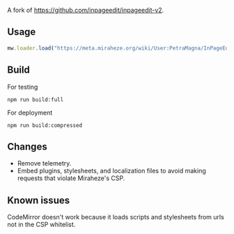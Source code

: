 A fork of https://github.com/inpageedit/inpageedit-v2.
## Usage
```javascript
mw.loader.load("https://meta.miraheze.org/wiki/User:PetraMagna/InPageEdit.js?action=raw&ctype=text/javascript")
```

## Build
For testing
```shell
npm run build:full
```
For deployment
```shell
npm run build:compressed
```

## Changes
- Remove telemetry.
- Embed plugins, stylesheets, and localization files to avoid making requests that violate Miraheze's CSP.

## Known issues
CodeMirror doesn't work because it loads scripts and stylesheets from urls not in the CSP whitelist. 
